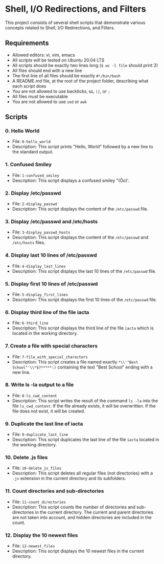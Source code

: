 # Shell, I/O Redirections, and Filters

This project consists of several shell scripts that demonstrate various concepts related to Shell, I/O Redirections, and Filters.

## Requirements

- Allowed editors: vi, vim, emacs
- All scripts will be tested on Ubuntu 20.04 LTS
- All scripts should be exactly two lines long (`$ wc -l file` should print 2)
- All files should end with a new line
- The first line of all files should be exactly `#!/bin/bash`
- A README.md file, at the root of the project folder, describing what each script does
- You are not allowed to use backticks, `&&`, `||`, or `;`
- All files must be executable
- You are not allowed to use `sed` or `awk`

## Scripts

### 0. Hello World

- File: `0-hello_world`
- Description: This script prints "Hello, World" followed by a new line to the standard output.

### 1. Confused Smiley

- File: `1-confused_smiley`
- Description: This script displays a confused smiley "(Ôo)'.

### 2. Display /etc/passwd

- File: `2-display_passwd`
- Description: This script displays the content of the `/etc/passwd` file.

### 3. Display /etc/passwd and /etc/hosts

- File: `3-display_passwd_hosts`
- Description: This script displays the content of the `/etc/passwd` and `/etc/hosts` files.

### 4. Display last 10 lines of /etc/passwd

- File: `4-display_last_lines`
- Description: This script displays the last 10 lines of the `/etc/passwd` file.

### 5. Display first 10 lines of /etc/passwd

- File: `5-display_first_lines`
- Description: This script displays the first 10 lines of the `/etc/passwd` file.

### 6. Display third line of the file iacta

- File: `6-third_line`
- Description: This script displays the third line of the file `iacta` which is located in the working directory.

### 7. Create a file with special characters

- File: `7-file_with_special_characters`
- Description: This script creates a file named exactly `*\\'"Best School"'\\*$?*****:)` containing the text "Best School" ending with a new line.

### 8. Write ls -la output to a file

- File: `8-ls_cwd_content`
- Description: This script writes the result of the command `ls -la` into the file `ls_cwd_content`. If the file already exists, it will be overwritten. If the file does not exist, it will be created.

### 9. Duplicate the last line of iacta

- File: `9-duplicate_last_line`
- Description: This script duplicates the last line of the file `iacta` located in the working directory.

### 10. Delete .js files

- File: `10-delete_js_files`
- Description: This script deletes all regular files (not directories) with a `.js` extension in the current directory and its subfolders.

### 11. Count directories and sub-directories

- File: `11-count_directories`
- Description: This script counts the number of directories and sub-directories in the current directory. The current and parent directories are not taken into account, and hidden directories are included in the count.

### 12. Display the 10 newest files

- File: `12-newest_files`
- Description: This script displays the 10 newest files in the current directory.

